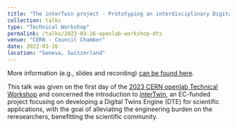 ```yaml
---
title: "The interTwin project - Prototyping an interdisciplinary Digital Twin Engine"
collection: talks
type: "Technical Workshop"
permalink: /talks/2023-03-16-openlab-workshop-dts
venue: "CERN - Council Chamber"
date: 2022-03-16
location: "Geneva, Switzerland"
---
```


More information (e.g., slides and recording) [can be found here](https://indico.cern.ch/event/1225408/contributions/5249300/).

This talk was given on the first day of the [2023 CERN openlab Technical Workshop](https://indico.cern.ch/event/1225408/) and concerned the
introduction to [interTwin](), an EC-funded project focusing on developing a Digital Twins Engine (DTE) for scientific applications, 
with the goal of alleviating the engineering burden on the reresearchers, benefitting the scientific community.
